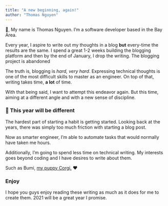 ```yaml
---
title: "A new beginning, again!"
author: "Thomas Nguyen"
---
```


🙌, My name is Thomas Nguyen. I’m a software developer based in the Bay Area.

Every year, I aspire to write out my thoughts in a blog **but** every-time the results are the same. I spend a great 1-2 weeks building the blogging platform and then by the end of January, I drop the writing. The blogging project is abandoned

The truth is, blogging is _hard, very hard_. Expressing technical thoughts is one of the most difficult skills to master as an engineer. On top of that, writing takes time, **a lot** of time.

With that being said, I want to attempt this endeavor again. But this time, aiming at a different angle and with a new sense of discipline.

### 💪 This year will be different

The hardest part of starting a habit is getting started. Looking back at the years, there was simply too much friction with starting a blog post.

Now as smarter engineer, I’m able to automate tasks that would normally have taken me hours.

Additionally, I’m going to spend less time on technical writing. My interests goes beyond coding and I have desires to write about them.

Such as Bumi, [my puppy Corgi.](https://user-images.githubusercontent.com/14298038/103112874-d5799900-460c-11eb-9f5f-7a030244069f.jpg) ♥️

### Enjoy

I hope you guys enjoy reading these writing as much as it does for me to create them. 2021 will be a great year I promise.
